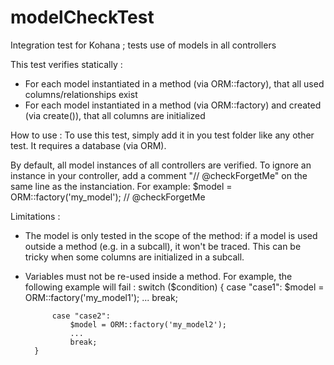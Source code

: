 modelCheckTest
==============

Integration test for Kohana ; tests use of models in all controllers

This test verifies statically :
* For each model instantiated in a method (via ORM::factory), that all used columns/relationships exist
* For each model instantiated in a method (via ORM::factory) and created (via create()), that all columns are initialized


How to use :
To use this test, simply add it in you test folder like any other test.
It requires a database (via ORM).

By default, all model instances of all controllers are verified.
To ignore an instance in your controller, add a comment "// @checkForgetMe" on the same line as the instanciation. For example:
$model = ORM::factory('my_model');     // @checkForgetMe

Limitations :
* The model is only tested in the scope of the method: if a model is used outside a method (e.g. in a subcall), it won't be traced. This can be tricky when some columns are initialized in a subcall.
* Variables must not be re-used inside a method. For example, the following example will fail :
        switch ($condition) {
            case "case1":
                $model = ORM::factory('my_model1');
                ...
                break;

            case "case2":
                $model = ORM::factory('my_model2');
                ...
                break;
        }